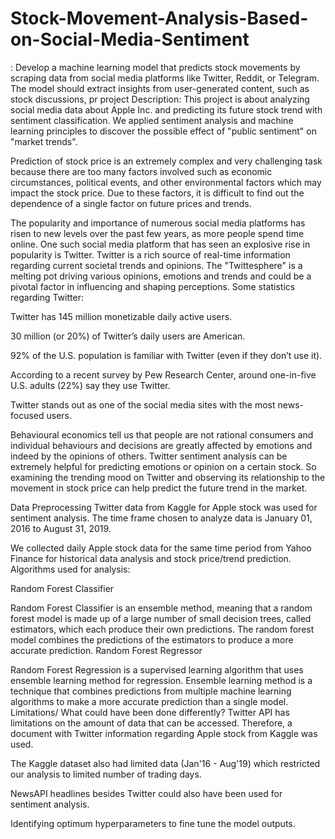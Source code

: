 # Stock-Movement-Analysis-Based-on-Social-Media-Sentiment
: Develop a machine learning model that predicts stock movements by scraping data from social media platforms like Twitter, Reddit, or Telegram. The model should extract insights from user-generated content, such as stock discussions, pr
project Description:
This project is about analyzing social media data about Apple Inc. and predicting its future stock trend with sentiment classification. We applied sentiment analysis and machine learning principles to discover the possible effect of "public sentiment" on "market trends".

Prediction of stock price is an extremely complex and very challenging task because there are too many factors involved such as economic circumstances, political events, and other environmental factors which may impact the stock price. Due to these factors, it is difficult to find out the dependence of a single factor on future prices and trends.

The popularity and importance of numerous social media platforms has risen to new levels over the past few years, as more people spend time online. One such social media platform that has seen an explosive rise in popularity is Twitter. Twitter is a rich source of real-time information regarding current societal trends and opinions. The "Twittesphere" is a melting pot driving various opinions, emotions and trends and could be a pivotal factor in influencing and shaping perceptions.
Some statistics regarding Twitter:

Twitter has 145 million monetizable daily active users.

30 million (or 20%) of Twitter’s daily users are American.

92% of the U.S. population is familiar with Twitter (even if they don’t use it).

According to a recent survey by Pew Research Center, around one-in-five U.S. adults (22%) say they use Twitter.

Twitter stands out as one of the social media sites with the most news-focused users.

Behavioural economics tell us that people are not rational consumers and individual behaviours and decisions are greatly affected by emotions and indeed by the opinions of others. Twitter sentiment analysis can be extremely helpful for predicting emotions or opinion on a certain stock. So examining the trending mood on Twitter and observing its relationship to the movement in stock price can help predict the future trend in the market.

Data Preprocessing
Twitter data from Kaggle for Apple stock was used for sentiment analysis. The time frame chosen to analyze data is January 01, 2016 to August 31, 2019.

We collected daily Apple stock data for the same time period from Yahoo Finance for historical data analysis and stock price/trend prediction.
Algorithms used for analysis:

Random Forest Classifier

Random Forest Classifier is an ensemble method, meaning that a random forest model is made up of a large number of small decision trees, called estimators, which each produce their own predictions. The random forest model combines the predictions of the estimators to produce a more accurate prediction.
Random Forest Regressor

Random Forest Regression is a supervised learning algorithm that uses ensemble learning method for regression. Ensemble learning method is a technique that combines predictions from multiple machine learning algorithms to make a more accurate prediction than a single model.
Limitations/ What could have been done differently?
Twitter API has limitations on the amount of data that can be accessed. Therefore, a document with Twitter information regarding Apple stock from Kaggle was used.

The Kaggle dataset also had limited data (Jan'16 - Aug'19) which restricted our analysis to limited number of trading days.

NewsAPI headlines besides Twitter could also have been used for sentiment analysis.

Identifying optimum hyperparameters to fine tune the model outputs.
